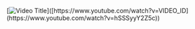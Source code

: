 [![Video Title]([https://img.youtube.com/vi/VIDEO_ID/0](https://www.youtube.com/watch?v=hSSSyyY2Z5c).jpg)]([https://www.youtube.com/watch?v=VIDEO_ID](https://www.youtube.com/watch?v=hSSSyyY2Z5c))
